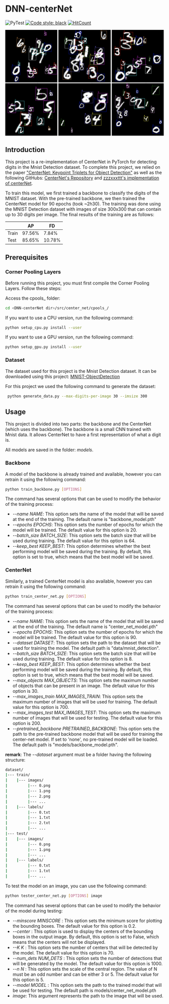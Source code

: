 # DNN-centerNet

![PyTest](https://github.com/yxyfer/DNN-centerNet/actions/workflows/pytest.yml/badge.svg)
[![Code style: black](https://img.shields.io/badge/code%20style-black-000000.svg)](https://github.com/psf/black)
[![HitCount](https://hits.dwyl.com/yxyfer/DNN-centerNet.svg?style=flat-square)](http://hits.dwyl.com/yxyfer/DNN-centerNet)

![alt text](images/image.png "Mnist Detection example")

## Introduction

This project is a re-implementation of CenterNet in PyTorch for detecting digits in the Mnist Detection dataset. To complete this project, we relied on the paper ["CenterNet: Keypoint Triplets for Object Detection"](https://arxiv.org/pdf/1904.08189.pdf) as well as the following GitHubs: [CenterNet's Repository](https://github.com/Duankaiwen/CenterNet) and [zzzxxxttt's implementation of centerNet](https://github.com/zzzxxxttt/pytorch_simple_CenterNet_47).



To train this model, we first trained a backbone to classify the digits of the MNIST dataset. With the pre-trained backbone, we then trained the CenterNet model for 90 epochs (took ~2h30). The training was done using the MNIST Detection dataset with images of size 300x300 that can contain up to 30 digits per image. The final results of the training are as follows:

|       | AP     | FD     |
| ----- | ------ | ------ |
| Train | 97.56% | 7.84%  |
| Test  | 85.65% | 10.78% |

## Prerequisites

### Corner Pooling Layers

Before running this project, you must first compile the Corner Pooling Layers. Follow these steps:

Access the cpools\_ folder:

```bash
cd <DNN-centerNet dir>/src/center_net/cpools_/
```

If you want to use a CPU version, run the following command:
```bash
python setup_cpu.py install --user
```

If you want to use a GPU version, run the following command:
```bash
python setup_gpu.py install --user
```

### Dataset

The dataset used for this project is the Mnist Detection dataset. It can be downloaded using this project: [MNIST-ObjectDetection](https://github.com/hukkelas/MNIST-ObjectDetection)

For this project we used the following command to generate the dataset:

```bash
 python generate_data.py --max-digits-per-image 30 --imsize 300
```

## Usage

This project is divided into two parts: the backbone and the CenterNet (which uses the backbone). The backbone is a small CNN trained with Mnist data. It allows CenterNet to have a first representation of what a digit is.

All models are saved in the folder: _models_.

### Backbone

A model of the backbone is already trained and available, however you can retrain it using the following command:
```bash
python train_backbone.py [OPTIONS]
```
The command has several options that can be used to modify the behavior of the training process:

- _--name NAME_: This option sets the name of the model that will be saved at the end of the training. The default name is "backbone_model.pth"
- _--epochs EPOCHS_: This option sets the number of epochs for which the model will be trained. The default value for this option is 20.
- _--batch_size BATCH_SIZE_: This option sets the batch size that will be used during training. The default value for this option is 64.
- _--keep_best KEEP_BEST_: This option determines whether the best performing model will be saved during the training. By default, this option is set to true, which means that the best model will be saved.

### CenterNet

Similarly, a trained CenterNet model is also available, however you can retrain it using the following command:
```bash
python train_center_net.py [OPTIONS]
```
The command has several options that can be used to modify the behavior of the training process:

- _--name NAME_: This option sets the name of the model that will be saved at the end of the training. The default name is "center_net_model.pth"
- _--epochs EPOCHS_: This option sets the number of epochs for which the model will be trained. The default value for this option is 90.
- _--dataset DATASET_: This option sets the path to the dataset that will be used for training the model. The default path is "data/mnist_detection".
- _--batch_size BATCH_SIZE_: This option sets the batch size that will be used during training. The default value for this option is 8.
- _--keep_best KEEP_BEST_: This option determines whether the best performing model will be saved during the training. By default, this option is set to true, which means that the best model will be saved.
- _--max_objects MAX_OBJECTS_: This option sets the maximum number of objects that can be present in an image. The default value for this option is 30.
- _--max_images_train MAX_IMAGES_TRAIN_: This option sets the maximum number of images that will be used for training. The default value for this option is 700.
- _--max_images_test MAX_IMAGES_TEST_: This option sets the maximum number of images that will be used for testing. The default value for this option is 200.
- _--pretrained_backbone PRETRAINED_BACKBONE_: This option sets the path to the pre-trained backbone model that will be used for training the center-net model. If set to 'none', no pre-trained model will be loaded. The default path is "models/backbone_model.pth".


**remark**:
The _--dataset_ argument must be a folder having the following structure:

```bash
dataset/
|--- train/
|    |--- images/
|         |--- 0.png
|         |--- 1.png
|         |--- 2.png
|         |--- ...
|    |--- labels/
|         |--- 0.txt
|         |--- 1.txt
|         |--- 2.txt
|         |--- ...
|--- test/
|    |--- images/
|         |--- 0.png
|         |--- 1.png
|         |--- ...
|    |--- labels/
|         |--- 0.txt
|         |--- 1.txt
|         |--- ...
```

To test the model on an image, you can use the following command:
```bash
python tester_center_net.py [OPTIONS] image
```
The command has several options that can be used to modify the behavior of the model during testing: 

- _--minscore MINSCORE_ : This option sets the minimum score for plotting the bounding boxes. The default value for this option is 0.2.
- _--center_ : This option is used to display the centers of the bounding boxes in the output image. By default, this option is set to False, which means that the centers will not be displayed.
- _--K K_ : This option sets the number of centers that will be detected by the model. The default value for this option is 70.
- _--num_dets NUM_DETS_ : This option sets the number of detections that will be generated by the model. The default value for this option is 1000.
- _--n N_ : This option sets the scale of the central region. The value of N must be an odd number and can be either 3 or 5. The default value for this option is 5.
- _--model MODEL_ : This option sets the path to the trained model that will be used for testing. The default path is models/center_net_model.pth
- _image_: This argument represents the path to the image that will be used.